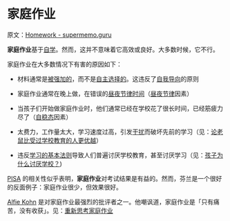 # 家庭作业

原文：[Homework - supermemo.guru](https://supermemo.guru/wiki/Homework)

**家庭作业**基于[自学](https://supermemo.guru/wiki/Self-learning)。然而，这并不意味着它高效或良好。大多数时候，它不行。

家庭作业在大多数情况下有害的原因如下：

- 材料通常是[被强加的](https://supermemo.guru/wiki/Coercion_in_learning)，而不是[自主选择的](https://supermemo.guru/wiki/Self-directed_learning)。这违反了[自我导向](https://supermemo.guru/wiki/Self-directed_learning)的原则

- 家庭作业通常在晚上做，在错误的[昼夜节律时间](https://supermemo.guru/wiki/Natural_creativity_cycle)（[昼夜节律](https://supermemo.guru/wiki/Circadian)因素）

- 当孩子们开始做家庭作业时，他们通常已经在学校花了很长时间，已经筋疲力尽了（[自稳态](https://supermemo.guru/wiki/Homeostatic)因素）

- 太费力，工作量太大，学习速度过高，引发[干扰](https://supermemo.guru/wiki/Interference)而破坏先前的学习（见：[论老鼠比受过学校教育的人更优越](https://supermemo.guru/wiki/Superiority_of_a_rat_over_a_schooled_human)）

- 违反[学习的基本法则](https://supermemo.guru/wiki/Fundamental_law_of_learning)导致人们普遍讨厌学校教育，甚至讨厌学习（见：[孩子为什么讨厌学校？](https://supermemo.guru/wiki/Why_kids_hate_school%3F))

[PISA](https://supermemo.guru/wiki/PISA) 的相关性似乎表明，**家庭作业**对考试结果是有益的。然而，芬兰是一个很好的反面例子：家庭作业很少，但效果很好。

[Alfie Kohn](https://supermemo.guru/wiki/Alfie_Kohn) 是对家庭作业最强烈的批评者之一。他嘲讽道，家庭作业是「只有痛苦，没有收获」。见：[重新思考家庭作业](http://www.alfiekohn.org/article/rethinking-homework/)